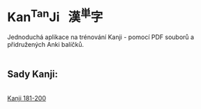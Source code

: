 
# Kan<sup>Tan</sup>Ji &nbsp; 漢<sup>単</sup>字
Jednoduchá aplikace na trénování Kanji - pomocí PDF souborů a přidružených Anki balíčků.
<br><br>
## Sady Kanji:
<br>
<a href="pdf/Kanji_181-200.pdf">Kanji 181-200</a>